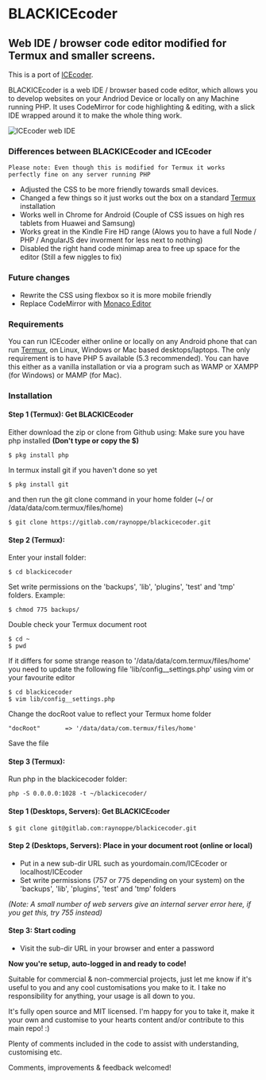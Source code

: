 # BLACKICEcoder

## Web IDE / browser code editor modified for Termux and smaller screens.

This is a port of [ICEcoder](https://icecoder.net/).

BLACKICEcoder is a web IDE / browser based code editor, which allows you to develop websites on your Andriod Device or locally on any Machine running PHP. It uses CodeMirror for code highlighting & editing, with a slick IDE wrapped around it to make the whole thing work. 

<img src="https://icecoder.net/images/icecoder-v6-0-browser-code-editor.png" alt="ICEcoder web IDE">

### Differences between BLACKICEcoder and ICEcoder

`Please note: Even though this is modified for Termux it works perfectly fine on any server running PHP`

* Adjusted the CSS to be more friendly towards small devices. 
* Changed a few things so it just works out the box on a standard [Termux](https://termux.com/) installation
* Works well in Chrome for Android (Couple of CSS issues on high res tablets from Huawei and Samsung)
* Works great in the Kindle Fire HD range (Alows you to have a full Node / PHP / AngularJS dev invorment for less next to nothing)
* Disabled the right hand code minimap area to free up space for the editor (Still a few niggles to fix)

### Future changes

* Rewrite the CSS using flexbox so it is more mobile friendly
* Replace CodeMirror with [Monaco Editor](https://microsoft.github.io/monaco-editor/)

### Requirements

You can run ICEcoder either online or locally on any Android phone that can run [Termux](https://termux.com/), on Linux, Windows or Mac based desktops/laptops. The only requirement is to have PHP 5 available (5.3 recommended). You can have this either as a vanilla installation or via a program such as WAMP or XAMPP (for Windows) or MAMP (for Mac).

### Installation

#### Step 1 (Termux): Get BLACKICEcoder

Either download the zip or clone from Github using:
Make sure you have php installed **(Don't type or copy the $)**
```
$ pkg install php
```
In termux install git if you haven't done so yet
```
$ pkg install git
```
and then run the git clone command in your home folder (~/ or /data/data/com.termux/files/home)
```
$ git clone https://gitlab.com/raynoppe/blackicecoder.git
```

#### Step 2 (Termux):
Enter your install folder:
```
$ cd blackicecoder
```
Set write permissions on the 'backups', 'lib', 'plugins', 'test' and 'tmp' folders.
Example: 
```
$ chmod 775 backups/
```
Double check your Termux document root
```
$ cd ~
$ pwd
```
If it differs for some strange reason to '/data/data/com.termux/files/home' you need to update the following file 'lib/config__settings.php' using vim or your favourite editor
```
$ cd blackicecoder
$ vim lib/config__settings.php
```
Change the docRoot value to reflect your Termux home folder 
```
"docRoot"		=> '/data/data/com.termux/files/home' 
```
Save the file

#### Step 3 (Termux):
Run php in the blackicecoder folder: 
```
php -S 0.0.0.0:1028 -t ~/blackicecoder/
```

#### Step 1 (Desktops, Servers): Get BLACKICEcoder
```
$ git clone git@gitlab.com:raynoppe/blackicecoder.git
```

#### Step 2 (Desktops, Servers): Place in your document root (online or local)

* Put in a new sub-dir URL such as yourdomain.com/ICEcoder or localhost/ICEcoder
* Set write permissions (757 or 775 depending on your system) on the 'backups', 'lib', 'plugins', 'test' and 'tmp' folders

*(Note: A small number of web servers give an internal server error here, if you get this, try 755 instead)*

#### Step 3: Start coding

* Visit the sub-dir URL in your browser and enter a password

**Now you're setup, auto-logged in and ready to code!**

Suitable for commercial & non-commercial projects, just let me know if it's useful to you and any cool customisations you make to it. I take no responsibility for anything, your usage is all down to you.

It's fully open source and MIT licensed. I'm happy for you to take it, make it your own and customise to your hearts content and/or contribute to this main repo! :)

Plenty of comments included in the code to assist with understanding, customising etc.

Comments, improvements & feedback welcomed!

